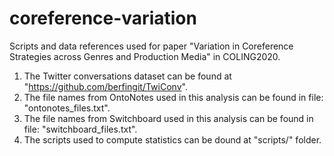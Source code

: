# coreference-variation
Scripts and data references used for paper "Variation in Coreference Strategies across Genres and Production Media"  in COLING2020.
1. The Twitter conversations dataset can be found at "https://github.com/berfingit/TwiConv".
2. The file names from OntoNotes used in this analysis can be found in file: "ontonotes_files.txt".
3. The file names from Switchboard used in this analysis can be found in file: "switchboard_files.txt".
4. The scripts used to compute statistics can be dound at "scripts/" folder.

